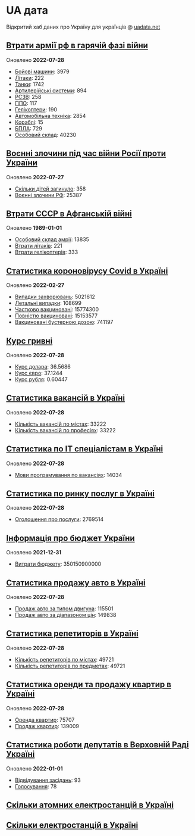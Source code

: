 # UA дата
Відкритий хаб даних про Україну для українців @ [uadata.net](https://uadata.net/)

## [Втрати армії рф в гарячій фазі війни](https://uadata.net/vtraty-rf.data)
Оновлено **2022-07-28**

- [Бойові машини](https://uadata.net/vtraty-rf:bbm.data): 3979
- [Літаки](https://uadata.net/vtraty-rf:planes.data): 222
- [Танки](https://uadata.net/vtraty-rf:tanks.data): 1742
- [Артилерійські системи](https://uadata.net/vtraty-rf:artilery.data): 894
- [РСЗВ](https://uadata.net/vtraty-rf:rszv.data): 258
- [ППО](https://uadata.net/vtraty-rf:ppo.data): 117
- [Гелікоптери](https://uadata.net/vtraty-rf:helicopters.data): 190
- [Автомобільна техніка](https://uadata.net/vtraty-rf:auto.data): 2854
- [Кораблі](https://uadata.net/vtraty-rf:ships.data): 15
- [БПЛА](https://uadata.net/vtraty-rf:bpla.data): 729
- [Особовий склад](https://uadata.net/vtraty-rf.data): 40230

## [Воєнні злочини під час війни Росії проти України](https://uadata.net/zlochiny-rf.data)
Оновлено **2022-07-27**

- [Скільки дітей загинуло](https://uadata.net/zlochiny-rf.data): 358
- [Воєнні злочини РФ](https://uadata.net/zlochiny-rf:registered-crimes.data): 25387

## [Втрати СССР в Афганській війні](https://uadata.net/vtraty-su-in-afgan.data)
Оновлено **1989-01-01**

- [Особовий склад амрії](https://uadata.net/vtraty-su-in-afgan.data): 13835
- [Втрати літаків](https://uadata.net/vtraty-su-in-afgan:soviet-aircraft-losses-in-afgan-war.data): 221
- [Втрати гелікоптерів](https://uadata.net/vtraty-su-in-afgan:soviet-helicopters-losses-in-afgan-war.data): 333

## [Статистика короновірусу Covid в Україні](https://uadata.net/corona.data)
Оновлено **2022-02-27**

- [Випадки захворювань](https://uadata.net/corona.data): 5021612
- [Летальні випадки](https://uadata.net/corona:totla-deaths.data): 108699
- [Частково вакциновані](https://uadata.net/corona:persons-vaccinated.data): 15774300
- [Повністю вакциновані](https://uadata.net/corona:persons-fully-vaccinated.data): 15153577
- [Вакциновані бустерною дозою](https://uadata.net/corona:persons-with-booster.data): 741197

## [Курс гривні](https://uadata.net/kurs-hryvni.data)
Оновлено **2022-07-28**

- [Курс долара](https://uadata.net/kurs-hryvni.data): 36.5686
- [Курс євро](https://uadata.net/kurs-hryvni:euro-to-hryvna.data): 37.1244
- [Курс рубля](https://uadata.net/kurs-hryvni:fubl-to-hryvna.data): 0.60447

## [Статистика вакансій в Україні](https://uadata.net/rynok-praci.data)
Оновлено **2022-07-28**

- [Кількість вакансій по містах](https://uadata.net/rynok-praci.data): 33222
- [Кількість вакансій по професіях](https://uadata.net/rynok-praci:positions.data): 33222

## [Статистика по ІТ спеціалістам в Україні](https://uadata.net/rozrobka-softu.data)
Оновлено **2022-07-28**

- [Мови програмування по вакансіях](https://uadata.net/rozrobka-softu.data): 14034

## [Статистика по ринку послуг в Україні](https://uadata.net/poslugy.data)
Оновлено **2022-07-28**

- [Оголошення про послуги](https://uadata.net/poslugy.data): 2769514

## [Інформація про бюджет України](https://uadata.net/budget.data)
Оновлено **2021-12-31**

- [Витрати бюджету](https://uadata.net/budget.data): 350150900000

## [Статистика продажу авто в Україні](https://uadata.net/automobiles.data)
Оновлено **2022-07-28**

- [Продаж авто за типом двигуна](https://uadata.net/automobiles.data): 115501
- [Продаж авто за діапазоном цін](https://uadata.net/automobiles:auto-prices.data): 149838

## [Статистика репетиторів в Україні](https://uadata.net/tutors.data)
Оновлено **2022-07-28**

- [Кількість репетиторів по містах](https://uadata.net/tutors.data): 49721
- [Кількість репетиторів по предметах](https://uadata.net/tutors:tutor-subjects.data): 49721

## [Статистика оренди та продажу квартир в Україні](https://uadata.net/flats.data)
Оновлено **2022-07-28**

- [Оренда квартир](https://uadata.net/flats.data): 75707
- [Продаж квартир](https://uadata.net/flats:sell-flat.data): 139009

## [Статистика роботи депутатів в Верховній Раді Україні](https://uadata.net/rada-deputats.data)
Оновлено **2022-01-01**

- [Відвідування засідань](https://uadata.net/rada-deputats.data): 93
- [Голосування](https://uadata.net/rada-deputats:deputy-votes.data): 78

## [Скільки атомних електростанцій в Україні](https://uadata.net/skilki-yadenih-stanciy.data)

## [Скільки електростанцій в Україні](https://uadata.net/skilki-electro-stanciy.data)
